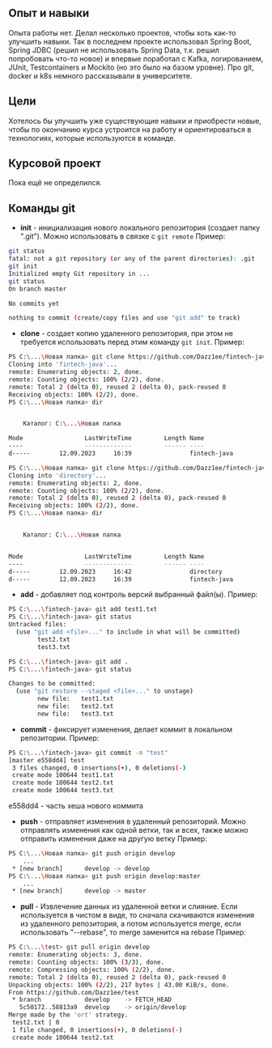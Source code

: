 ## Опыт и навыки
Опыта работы нет. Делал несколько проектов, чтобы хоть как-то улучшить навыки. Так в последнем проекте использовал Spring Boot, Spring JDBC (решил не использовать Spring Data, т.к. решил попробовать что-то новое) и впервые поработал с Kafka, логированием,  JUnit, Testcontainers и Mockito (но это было на базом уровне). Про git, docker и k8s немного рассказывали в университете.

## Цели
Хотелось бы улучшить уже существующие навыки и приобрести новые, чтобы по окончанию курса устроится на работу и ориентироваться в технологиях, которые используются в команде.

## Курсовой проект
Пока ещё не определился.

## Команды git
- **init** - инициализация нового локального репозитория (создает папку ".git"). Можно использовать в связке с ```git remote```
  Пример:
```bash
git status
fatal: not a git repository (or any of the parent directories): .git
git init
Initialized empty Git repository in ...
git status
On branch master

No commits yet

nothing to commit (create/copy files and use "git add" to track)
```
- **clone** - cоздает копию удаленного репозитория, при этом не требуется использовать перед этим команду ```git init```.
  Пример:
```bash
PS C:\...\Новая папка> git clone https://github.com/Dazz1ee/fintech-java.git
Cloning into 'fintech-java'...
remote: Enumerating objects: 2, done.
remote: Counting objects: 100% (2/2), done.
remote: Total 2 (delta 0), reused 2 (delta 0), pack-reused 0
Receiving objects: 100% (2/2), done.
PS C:\...\Новая папка> dir


    Каталог: C:\...\Новая папка

Mode                 LastWriteTime         Length Name
----                 -------------         ------ ----
d-----        12.09.2023     16:39                fintech-java

PS C:\...\Новая папка> git clone https://github.com/Dazz1ee/fintech-java.git directory
Cloning into 'directory'...
remote: Enumerating objects: 2, done.
remote: Counting objects: 100% (2/2), done.
remote: Total 2 (delta 0), reused 2 (delta 0), pack-reused 0
Receiving objects: 100% (2/2), done.
PS C:\...\Новая папка> dir


    Каталог: C:\...\Новая папка


Mode                 LastWriteTime         Length Name
----                 -------------         ------ ----
d-----        12.09.2023     16:42                directory
d-----        12.09.2023     16:39                fintech-java
```
- **add** - добавляет под контроль версий выбранный файл(ы).
  Пример:
```bash
PS C:\...\fintech-java> git add test1.txt
PS C:\...\fintech-java> git status
Untracked files:
  (use "git add <file>..." to include in what will be committed)
        test2.txt
        test3.txt

PS C:\...\fintech-java> git add .
PS C:\...\fintech-java> git status

Changes to be committed:
  (use "git restore --staged <file>..." to unstage)
        new file:   test1.txt
        new file:   test2.txt
        new file:   test3.txt

```
- **commit** - фиксирует изменения, делает коммит в локальном репозитории.
  Пример:
```bash
PS C:\...\fintech-java> git commit -m "test"
[master e558dd4] test
 3 files changed, 0 insertions(+), 0 deletions(-)
 create mode 100644 test1.txt
 create mode 100644 test2.txt
 create mode 100644 test3.txt
```
e558dd4 - часть хеша нового коммита
- **push** - отправляет изменения в удаленный репозиторий. Можно отправлять изменения как одной ветки, так и всех, также можно отправить изменения даже на другую ветку
  Пример:
```bash
PS C:\...\Новая папка> git push origin develop
    ...
 * [new branch]      develop -> develop
PS C:\...\Новая папка> git push origin develop:master
    ...
 * [new branch]      develop -> master
```
- **pull** - Извлечение данных из удаленной ветки и слияние. Если используется в чистом в виде, то сначала скачиваются изменения из удаленного репозитория, а потом используется merge, если использовать "--rebase", то merge заменится на rebase
  Пример:
```bash
PS C:\...\test> git pull origin develop
remote: Enumerating objects: 3, done.
remote: Counting objects: 100% (3/3), done.
remote: Compressing objects: 100% (2/2), done.
remote: Total 2 (delta 0), reused 2 (delta 0), pack-reused 0
Unpacking objects: 100% (2/2), 217 bytes | 43.00 KiB/s, done.
From https://github.com/Dazz1ee/test
 * branch            develop    -> FETCH_HEAD
   5c50172..58813a9  develop    -> origin/develop
Merge made by the 'ort' strategy.
 test2.txt | 0
 1 file changed, 0 insertions(+), 0 deletions(-)
 create mode 100644 test2.txt

```